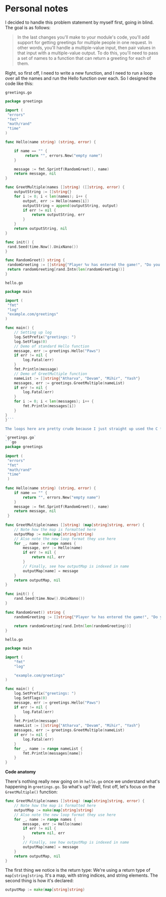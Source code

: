 # Personal notes

I decided to handle this problem statement by myself first, going in blind. The goal is as follows:
>In the last changes you'll make to your module's code, you'll add support for getting greetings for multiple people in one request. In other words, you'll handle a multiple-value input, then pair values in that input with a multiple-value output. To do this, you'll need to pass a set of names to a function that can return a greeting for each of them.

Right, so first off, I need to write a new function, and I need to run a loop over all the names and run the Hello function over each. So I designed the code like this:

`greetings.go`
```go
package greetings

import (
 "errors"
 "fmt"
 "math/rand"
 "time"
)

func Hello(name string) (string, error) {

	if name == "" {
		 return "", errors.New("empty name")
	}

	message := fmt.Sprintf(RandomGreet(), name)
	return message, nil
}

func GreetMultiple(names []string) ([]string, error) {
	outputString := []string{}
	for i := 0; i < len(names); i++ {
		output, err := Hello(names[i])
		outputString = append(outputString, output)
		if err != nil {
			return outputString, err
		}
	}
	return outputString, nil
}

func init() {
 rand.Seed(time.Now().UnixNano())
}

func RandomGreet() string {
 randomGreeting := []string{"Player %v has entered the game!", "Do you not know who this is? It's %v, slayer of demons, bane of the Fallen! You shall kneel before them!", "May the force be with you, %v"}
 return randomGreeting[rand.Intn(len(randomGreeting))]
}
```

`hello.go`
```go
package main

import (
 "fmt"
 "log"
 "example.com/greetings"
)

func main() {
	// Setting up log
	log.SetPrefix("greetings: ")
	log.SetFlags(0)
	// Demo of standard Hello function
	message, err := greetings.Hello("Paws")
	if err != nil {
		log.Fatal(err)
	}
	fmt.Println(message)
	// Demo of GreetMultiple function
	nameList := []string{"Atharva", "Devam", "Mihir", "Yash"}
	messages, err := greetings.GreetMultiple(nameList)
	if err != nil {
		log.Fatal(err)
	}
	for i := 0; i < len(messages); i++ {
		fmt.Println(messages[i])
	}
}
}```

The loops here are pretty crude because I just straight up used the C format. Anyway, it's pretty easy to come up with a working solution to the given problem statement with a basic source code. However, here's the more elegant way to do it:

`greetings.go`
```go
package greetings
  
import (
 "errors"
 "fmt"
 "math/rand"
 "time"
 )
  
func Hello(name string) (string, error) {
	if name == "" {
		return "", errors.New("empty name")
	}
	message := fmt.Sprintf(RandomGreet(), name)
	return message, nil
 }
  
func GreetMultiple(names []string) (map[string]string, error) {
	// Note how the map is formatted here
	outputMap := make(map[string]string)
	// Also note the new loop format they use here
	for _, name := range names {
		message, err := Hello(name)
		if err != nil {
			return nil, err
		}
		// Finally, see how outputMap is indexed in name
		outputMap[name] = message
	}
	return outputMap, nil
}
  
func init() {
	rand.Seed(time.Now().UnixNano())
}
  
func RandomGreet() string {
	randomGreeting := []string{"Player %v has entered the game!", "Do you not know who this is? It's %v, slayer of demons, bane of the Fallen! You shall kneel before them!", "May the force be with you, %v"}
	
	return randomGreeting[rand.Intn(len(randomGreeting))]
}
```

`hello.go`
```go
package main

import (
    "fmt"
    "log"

    "example.com/greetings"
)

func main() {
    log.SetPrefix("greetings: ")
    log.SetFlags(0)
    message, err := greetings.Hello("Paws")
    if err != nil {
        log.Fatal(err)
    }
    fmt.Println(message)
    nameList := []string{"Atharva", "Devam", "Mihir", "Yash"}
    messages, err := greetings.GreetMultiple(nameList)
    if err != nil {
        log.Fatal(err)
    }
    for _, name := range nameList {
        fmt.Println(messages[name])
    }
}
```

**Code anatomy**

There's nothing really new going on in `hello.go` once we understand what's happening in `greetings.go`.  So what's up? Well, first off, let's focus on the `GreetMultiple()` function:

```go
func GreetMultiple(names []string) (map[string]string, error) {
    // Note how the map is formatted here
    outputMap := make(map[string]string)
    // Also note the new loop format they use here
    for _, name := range names {
        message, err := Hello(name)
        if err != nil {
            return nil, err
        }
        // Finally, see how outputMap is indexed in name
        outputMap[name] = message
    }
    return outputMap, nil
}
```
 The first thing we notice is the return type: We're using a return type of `map[string]string`. It's a map, with string indices, and string elements. The second thing is how it's declared: 
 ```go
 outputMap := make(map[string]string)
```
